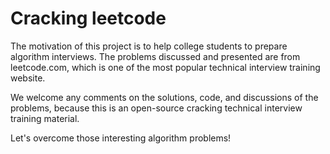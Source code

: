 # Cracking leetcode

The motivation of this project is to help college students to prepare algorithm interviews. The problems discussed and presented are from leetcode.com, which is one of the most popular technical interview training website.

We welcome any comments on the solutions, code, and discussions of the problems, because this is an open-source cracking technical interview training material.

Let's overcome those interesting algorithm problems!
